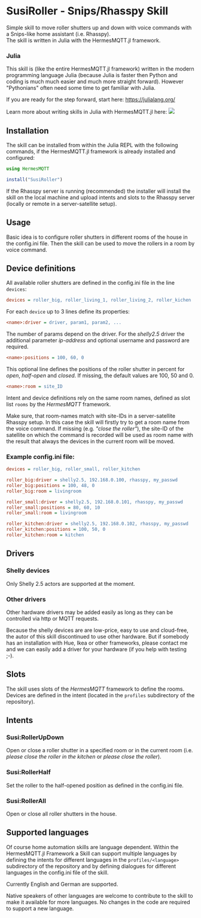 # SusiRoller - Snips/Rhasspy Skill

Simple skill to move roller shutters up and down with voice commands with a
Snips-like home assistant (i.e. Rhasspy).     
The skill is written in Julia with the HermesMQTT.jl framework.

### Julia

This skill is (like the entire HermesMQTT.jl framework) written in the
modern programming language Julia (because Julia is faster
then Python and coding is much much easier and much more straight forward).
However "Pythonians" often need some time to get familiar with Julia.

If you are ready for the step forward, start here: https://julialang.org/

Learn more about writing skills in Julia with HermesMQTT.jl here: 
 [![](https://img.shields.io/badge/docs-latest-blue.svg)](https://andreasdominik.github.io/HermesMQTT.jl/dev)



## Installation

The skill can be installed from within the Julia REPL with the following
commands, if the HermesMQTT.jl framework is already installed 
and configured:

```julia
using HermesMQTT

install("SusiRoller")
```

If the Rhasspy server is running (recommended) the installer will
install the skill on the local machine and upload intents and slots
to the Rhasspy server (locally or remote in a server-satellite setup).

## Usage

Basic idea is to configure roller shutters in different rooms of the house 
in the config.ini file. 
Then the skill can be used to move the rollers in a room by voice command.



## Device definitions

All available roller shutters are defined in the config.ini file 
in the line `devices`:
```ini
devices = roller_big, roller_living_1, roller_living_2, roller_kichen
```

For each `device` up to 3 lines define its properties:

```ini
<name>:driver = driver, param1, param2, ...
```
The number of params depend on the driver. For the *shelly2.5* driver
the additional parameter *ip-address* and optional username and password
are required.

```ini
<name>:positions = 100, 60, 0
```
This optional line defines the positions of the roller shutter in percent for
*open*, *half-open* and *closed*.
If missing, the default values are 100, 50 and 0.

```ini
<name>:room = site_ID
```

Intent and device definitions rely on the same room names, defined
as slot list `rooms` by the *HermesMQTT* framework.

Make sure, that room-names match with site-IDs in a server-satellite Rhasspy
setup. In this case the skill will firstly try to get a room name from the
voice command. If missing (e.g. *"close the roller"*), the site-ID of the
satellite on which the command is recorded will be used as room name with the
result that always the devices in the current room will be moved.


### Example config.ini file:

```ini
devices = roller_big, roller_small, roller_kitchen

roller_big:driver = shelly2.5, 192.168.0.100, rhasspy, my_passwd
roller_big:positions = 100, 48, 0
roller_big:room = livingroom

roller_small:driver = shelly2.5, 192.168.0.101, rhasspy, my_passwd
roller_small:positions = 80, 60, 10
roller_small:room = livingroom

roller_kitchen:driver = shelly2.5, 192.168.0.102, rhasspy, my_passwd
roller_kitchen:positions = 100, 50, 0
roller_kitchen:room = kitchen
```

## Drivers
### Shelly devices

Only Shelly 2.5 actors are supported at the moment.


### Other drivers

Other hardware drivers may be added easily as long as they can be 
controlled via http or MQTT requests. 

Because the shelly devices are are low-price, easy to use and 
cloud-free, the autor of this skill discontinued to use other hardware. But
if somebody has an installation with Hue, Ikea or other frameworks, please 
contact me and we can easily add a driver for your hardware 
(if you help with testing ;-).

## Slots

The skill uses slots of the *HermesMQTT* framework to define the rooms.
Devices are defined in the intent (located in the `profiles` subdirectory
of the repository).

## Intents

### Susi:RollerUpDown
Open or close a roller shutter in a specified room or in the current room
(i.e. *please close the roller in the kitchen* or *please close the roller*).

### Susi:RollerHalf
Set the roller to the half-opened position as defined in the config.ini file.

### Susi:RollerAll
Open or close all roller shutters in the house.


## Supported languages
Of course home automation skills are language dependent. Within the HermesMQTT.jl
Framework a Skill can support multiple languages by defining the intents for
different languages in the `profiles/<language>` subdirectory of the repository and
by defining dialogues for different languages in the config.ini file of the skill.

Currently English and German are supported.

Native speakers of other languages are welcome to contribute to the skill to make 
it available for more languages.
No changes in the code are required to support a new language.